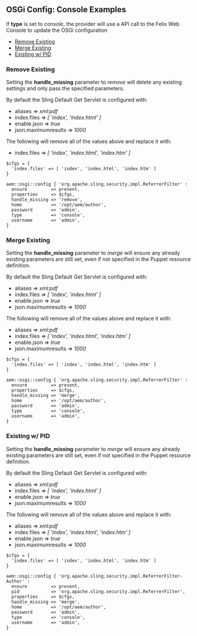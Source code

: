 
## OSGi Config: Console Examples

If **type** is set to *console*, the provider will use a API call to the Felix Web Console to update the OSGi configuration

* [Remove Existing](#remove-existing)
* [Merge Existing](#merge-existing)
* [Existing w/ PID](#existing-w-pid)


### Remove Existing

Setting the **handle_missing** parameter to *remove* will delete any existing settings and only pass the specified parameters.

By default the Sling Default Get Servlet is configured with:

* aliases => *xml:pdf*
* index.files => *[ 'index', 'index.html' ]*
* enable.json => *true*
* json.maximumresults => *1000*

The following will remove all of the values above and replace it with:

* index.files => *[ 'index', 'index.html', 'index.htm' ]*

~~~ puppet
$cfgs = {
  'index.files' => [ 'index', 'index.html', 'index.htm' ]
}

aem::osgi::config { 'org.apache.sling.security.impl.ReferrerFilter' :
  ensure         => present,
  properties     => $cfgs,
  handle_missing => 'remove',
  home           => '/opt/aem/author',
  password       => 'admin',
  type           => 'console',
  username       => 'admin',
}
~~~

### Merge Existing 

Setting the **handle_missing** parameter to *merge* will ensure any already existing parameters are still set, even if not specified in the Puppet resource definition.

By default the Sling Default Get Servlet is configured with:

* aliases => *xml:pdf*
* index.files => *[ 'index', 'index.html' ]*
* enable.json => *true*
* json.maximumresults => *1000*

The following will remove all of the values above and replace it with:

* aliases => *xml:pdf*
* index.files => *[ 'index', 'index.html', 'index.htm' ]*
* enable.json => *true*
* json.maximumresults => *1000*

~~~ puppet
$cfgs = {
  'index.files' => [ 'index', 'index.html', 'index.htm' ]
}

aem::osgi::config { 'org.apache.sling.security.impl.ReferrerFilter' :
  ensure         => present,
  properties     => $cfgs,
  handle_missing => 'merge',
  home           => '/opt/aem/author',
  password       => 'admin',
  type           => 'console',
  username       => 'admin',
}
~~~

### Existing w/ PID

Setting the **handle_missing** parameter to *merge* will ensure any already existing parameters are still set, even if not specified in the Puppet resource definition.

By default the Sling Default Get Servlet is configured with:

* aliases => *xml:pdf*
* index.files => *[ 'index', 'index.html' ]*
* enable.json => *true*
* json.maximumresults => *1000*

The following will remove all of the values above and replace it with:

* aliases => *xml:pdf*
* index.files => *[ 'index', 'index.html', 'index.htm' ]*
* enable.json => *true*
* json.maximumresults => *1000*

~~~ puppet
$cfgs = {
  'index.files' => [ 'index', 'index.html', 'index.htm' ]
}

aem::osgi::config { 'org.apache.sling.security.impl.ReferrerFilter-Author' :
  ensure         => present,
  pid            => 'org.apache.sling.security.impl.ReferrerFilter',
  properties     => $cfgs,
  handle_missing => 'merge',
  home           => '/opt/aem/author',
  password       => 'admin',
  type           => 'console',
  username       => 'admin',
}
~~~
